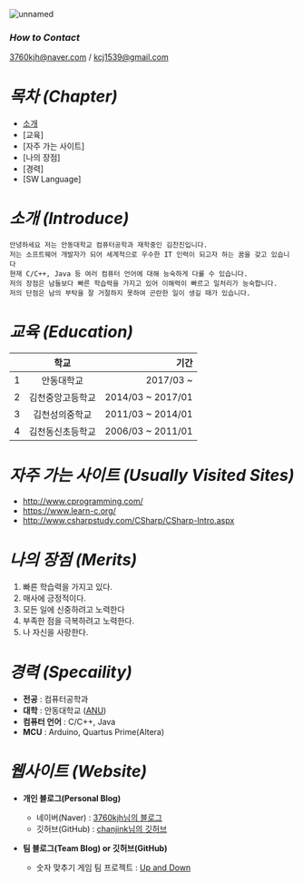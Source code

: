 ![unnamed](https://user-images.githubusercontent.com/86451206/123882855-a14bb000-d982-11eb-95a3-2a99aeb77717.jpg)
### _How to Contact_

3760kjh@naver.com / kcj1539@gmail.com 


# _목차 (Chapter)_

+ [소개](https://github.com/chanjink/Engineering-comm/blob/main/README.md#profile)
+ [교육]
+ [자주 가는 사이트]
+ [나의 장점]
+ [경력]
+ [SW Language]

# _소개 (Introduce)_

```
안녕하세요 저는 안동대학교 컴퓨터공학과 재학중인 김찬진입니다.
저는 소프트웨어 개발자가 되어 세계적으로 우수한 IT 인력이 되고자 하는 꿈을 갖고 있습니다
현재 C/C++, Java 등 여러 컴퓨터 언어에 대해 능숙하게 다룰 수 있습니다.
저의 장점은 남들보다 빠른 학습력을 가지고 있어 이해력이 빠르고 일처리가 능숙합니다.
저의 단점은 남의 부탁을 잘 거절하지 못하여 곤란한 일이 생길 때가 있습니다.
```

# _교육 (Education)_

| | 학교 | 기간 | 
| :-: | :-: | -: | 
| 1 | 안동대학교 | 2017/03 ~ | 
| 2 | 김천중앙고등학교 | 2014/03 ~ 2017/01 |
| 3 | 김천성의중학교 | 2011/03 ~ 2014/01 | 
| 4 | 김천동신초등학교 | 2006/03 ~ 2011/01 | 

# _자주 가는 사이트 (Usually Visited Sites)_

+ http://www.cprogramming.com/
+ https://www.learn-c.org/
+ http://www.csharpstudy.com/CSharp/CSharp-Intro.aspx

# _나의 장점 (Merits)_

1. 빠른 학습력을 가지고 있다.
2. 매사에 긍정적이다.
3. 모든 일에 신중하려고 노력한다
4. 부족한 점을 극복하려고 노력한다.
5. 나 자신을 사랑한다.

# _경력 (Specaility)_

+ __전공__ : 컴퓨터공학과
+ __대학__ : 안동대학교 ([ANU](https://www.andong.ac.kr/main/))
+ __컴퓨터 언어__ : C/C++, Java
+ __MCU__ : Arduino, Quartus Prime(Altera)

# _웹사이트 (Website)_

* __개인 블로그(Personal Blog)__

     - 네이버(Naver) : [3760kjh님의 블로그](https://blog.naver.com/3760kjh)
     - 깃허브(GitHub) : [chanjink님의 깃허브](https://github.com/chanjink)

* __팀 블로그(Team Blog) or 깃허브(GitHub)__
     - 숫자 맞추기 게임 팀 프로젝트 : [Up and Down](https://blog.naver.com/lsk9481/222364666614)
